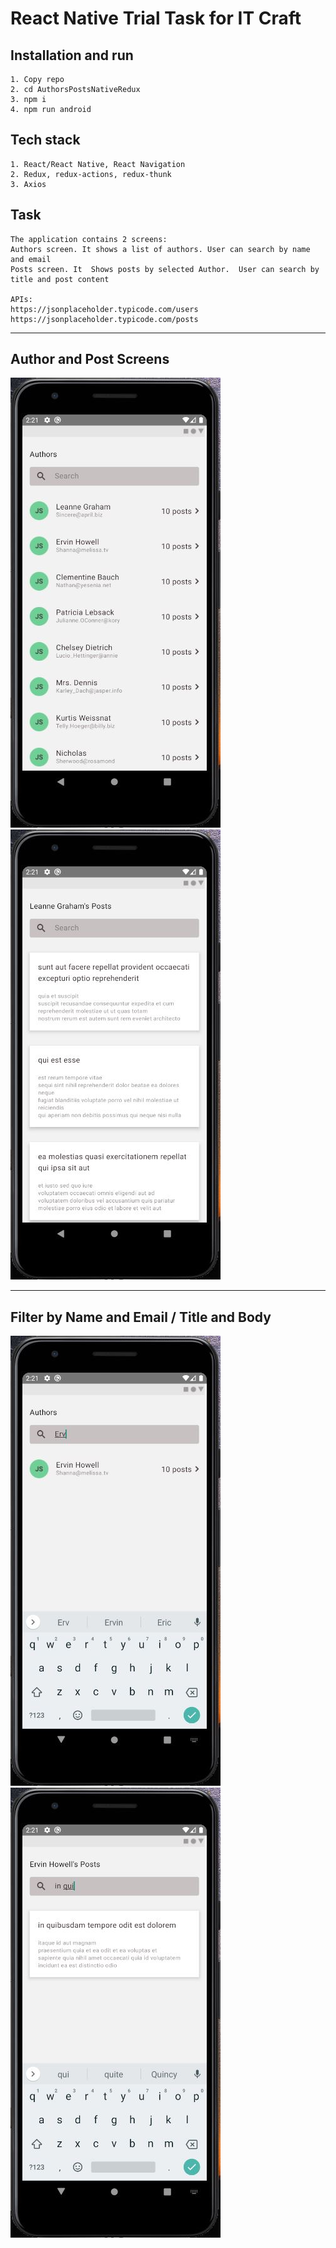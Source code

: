 # React Native Trial Task for IT Craft

## Installation and run

```
1. Copy repo
2. cd AuthorsPostsNativeRedux
3. npm i
4. npm run android
```

## Tech stack

```
1. React/React Native, React Navigation
2. Redux, redux-actions, redux-thunk
3. Axios
```

## Task

```
The application contains 2 screens:
Authors screen. It shows a list of authors. User can search by name and email
Posts screen. It  Shows posts by selected Author.  User can search by title and post content

APIs:
https://jsonplaceholder.typicode.com/users
https://jsonplaceholder.typicode.com/posts
```

---

## Author and Post Screens

![Authors](https://github.com/denysoleksiienko/AuthorsPostsNativeRedux/blob/main/screenshots/AuthorsScreen.JPG?raw=true 'Authors')
![Posts](https://github.com/denysoleksiienko/AuthorsPostsNativeRedux/blob/main/screenshots/PostsScreen.JPG?raw=true 'Posts')

---

## Filter by Name and Email / Title and Body

![filtername](https://github.com/denysoleksiienko/AuthorsPostsNativeRedux/blob/main/screenshots/FilterByNameEmail.JPG?raw=true 'filtername')
![filtertitle](https://github.com/denysoleksiienko/AuthorsPostsNativeRedux/blob/main/screenshots/FilterByTitleBody.JPG?raw=true 'filtertitle')
